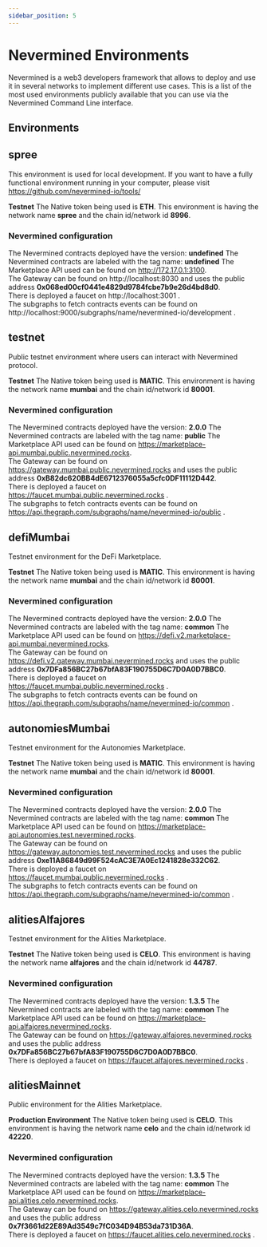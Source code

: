 ```yaml
---
sidebar_position: 5
---
```


# Nevermined Environments

Nevermined is a web3 developers framework that allows to deploy and use it in several networks to implement different use cases. This is a list of the most used environments publicly available that you can use via the Nevermined Command Line interface.

## Environments


## spree
This environment is used for local development. If you want to have a fully functional environment running in your computer, please visit https://github.com/nevermined-io/tools/<br/>

 **Testnet** 
The Native token being used is **ETH**. This environment is having the network name **spree** and the chain id/network id **8996**. <br/>

### Nevermined configuration 

 The Nevermined contracts deployed have the version: **undefined**  The Nevermined contracts are labeled with the tag name: **undefined** 
The Marketplace API used can be found on http://172.17.0.1:3100. <br/>
The Gateway can be found on http://localhost:8030 and uses the public address **0x068ed00cf0441e4829d9784fcbe7b9e26d4bd8d0**.<br/>
 There is deployed a faucet on http://localhost:3001 .<br/> The subgraphs to fetch contracts events can be found on http://localhost:9000/subgraphs/name/nevermined-io/development .<br/>

## testnet
Public testnet environment where users can interact with Nevermined protocol.<br/>

 **Testnet** 
The Native token being used is **MATIC**. This environment is having the network name **mumbai** and the chain id/network id **80001**. <br/>

### Nevermined configuration 

 The Nevermined contracts deployed have the version: **2.0.0**  The Nevermined contracts are labeled with the tag name: **public** 
The Marketplace API used can be found on https://marketplace-api.mumbai.public.nevermined.rocks. <br/>
The Gateway can be found on https://gateway.mumbai.public.nevermined.rocks and uses the public address **0xB82dc620BB4dE6712376055a5cfc0DF11112D442**.<br/>
 There is deployed a faucet on https://faucet.mumbai.public.nevermined.rocks .<br/> The subgraphs to fetch contracts events can be found on https://api.thegraph.com/subgraphs/name/nevermined-io/public .<br/>

## defiMumbai
Testnet environment for the DeFi Marketplace.<br/>

 **Testnet** 
The Native token being used is **MATIC**. This environment is having the network name **mumbai** and the chain id/network id **80001**. <br/>

### Nevermined configuration 

 The Nevermined contracts deployed have the version: **2.0.0**  The Nevermined contracts are labeled with the tag name: **common** 
The Marketplace API used can be found on https://defi.v2.marketplace-api.mumbai.nevermined.rocks. <br/>
The Gateway can be found on https://defi.v2.gateway.mumbai.nevermined.rocks and uses the public address **0x7DFa856BC27b67bfA83F190755D6C7D0A0D7BBC0**.<br/>
 There is deployed a faucet on https://faucet.mumbai.public.nevermined.rocks .<br/> The subgraphs to fetch contracts events can be found on https://api.thegraph.com/subgraphs/name/nevermined-io/common .<br/>

## autonomiesMumbai
Testnet environment for the Autonomies Marketplace.<br/>

 **Testnet** 
The Native token being used is **MATIC**. This environment is having the network name **mumbai** and the chain id/network id **80001**. <br/>

### Nevermined configuration 

 The Nevermined contracts deployed have the version: **2.0.0**  The Nevermined contracts are labeled with the tag name: **common** 
The Marketplace API used can be found on https://marketplace-api.autonomies.test.nevermined.rocks. <br/>
The Gateway can be found on https://gateway.autonomies.test.nevermined.rocks and uses the public address **0xe11A86849d99F524cAC3E7A0Ec1241828e332C62**.<br/>
 There is deployed a faucet on https://faucet.mumbai.public.nevermined.rocks .<br/> The subgraphs to fetch contracts events can be found on https://api.thegraph.com/subgraphs/name/nevermined-io/common .<br/>

## alitiesAlfajores
Testnet environment for the Alities Marketplace.<br/>

 **Testnet** 
The Native token being used is **CELO**. This environment is having the network name **alfajores** and the chain id/network id **44787**. <br/>

### Nevermined configuration 

 The Nevermined contracts deployed have the version: **1.3.5**  The Nevermined contracts are labeled with the tag name: **common** 
The Marketplace API used can be found on https://marketplace-api.alfajores.nevermined.rocks. <br/>
The Gateway can be found on https://gateway.alfajores.nevermined.rocks and uses the public address **0x7DFa856BC27b67bfA83F190755D6C7D0A0D7BBC0**.<br/>
 There is deployed a faucet on https://faucet.alfajores.nevermined.rocks .<br/>

## alitiesMainnet
Public environment for the Alities Marketplace.<br/>

 **Production Environment** 
The Native token being used is **CELO**. This environment is having the network name **celo** and the chain id/network id **42220**. <br/>

### Nevermined configuration 

 The Nevermined contracts deployed have the version: **1.3.5**  The Nevermined contracts are labeled with the tag name: **common** 
The Marketplace API used can be found on https://marketplace-api.alities.celo.nevermined.rocks. <br/>
The Gateway can be found on https://gateway.alities.celo.nevermined.rocks and uses the public address **0x7f3661d22E89Ad3549c7fC034D94B53da731D36A**.<br/>
 There is deployed a faucet on https://faucet.alities.celo.nevermined.rocks .<br/>
